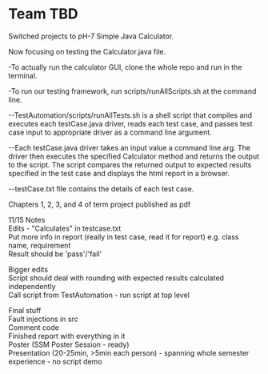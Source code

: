 # Team TBD

Switched projects to pH-7 Simple Java Calculator.

Now focusing on testing the Calculator.java file.

-To actually run the calculator GUI, clone the whole repo and run in the terminal.

-To run our testing framework, run scripts/runAllScripts.sh at the command line.

--TestAutomation/scripts/runAllTests.sh is a shell script that compiles and executes each testCase.java driver, reads each test case, and passes test case input to appropriate driver as a command line argument.

--Each testCase.java driver takes an input value a command line arg. The driver then executes the specified Calculator method and returns the output to the script. The script compares the returned output to expected results specified in the test case and displays the html report in a browser.

--testCase.txt file contains the details of each test case.

Chapters 1, 2, 3, and 4 of term project published as pdf  

11/15 Notes  
Edits - "Calculates" in testcase.txt  
Put more info in report (really in test case, read it for report) e.g. class name, requirement  
Result should be 'pass'/'fail'  

Bigger edits  
Script should deal with rounding with expected results calculated independently  
Call script from TestAutomation - run script at top level  

Final stuff  
Fault injections in src  
Comment code  
Finished report with everything in it  
Poster (SSM Poster Session - ready)  
Presentation (20-25min, >5min each person) - spanning whole semester experience - no script demo  
